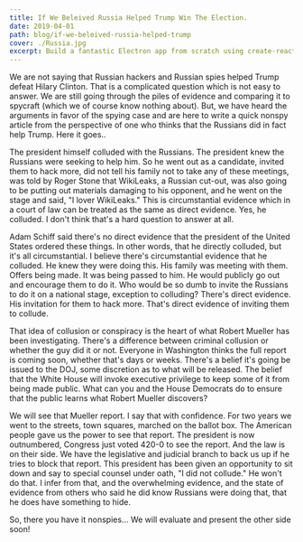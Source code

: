 ```yaml
---
title: If We Beleived Russia Helped Trump Win The Election.
date: 2019-04-01
path: blog/if-we-beleived-russia-helped-trump
cover: ./Russia.jpg
excerpt: Build a fantastic Electron app from scratch using create-react-app.
---
```

We are not saying that Russian hackers and Russian spies helped Trump defeat Hilary Clinton.  That is a complicated question which is not easy to answer.  We are still going through the piles of evidence and comparing it to spycraft (which we of course know nothing about). But, we have heard the arguments in favor of the spying case and are here to write a quick nonspy article from the perspective of one who thinks that the Russians did in fact help Trump.  Here it goes..

The president himself colluded with the Russians.  The president knew the Russians were seeking to help him. So he went out as a candidate, invited them to hack more, did not tell his family not to take any of these meetings, was told by Roger Stone that WikiLeaks, a Russian cut-out, was also going to be putting out materials damaging to his opponent, and he went on the stage and said, "I lover WikiLeaks." This is circumstantial evidence which in a court of law can be treated as the same as direct evidence. Yes, he colluded. I don't think that's a hard question to answer at all. 

Adam Schiff said there's no direct evidence that the president of the United States ordered these things. In other words, that he directly colluded, but it's all circumstantial. I believe there's circumstantial evidence that he colluded. He knew they were doing this. His family was meeting with them. Offers being made. It was being passed to him. He would publicly go out and encourage them to do it. Who would be so dumb to invite the Russians to do it on a national stage, exception to colluding? There's direct evidence. His invitation for them to hack more. That's direct evidence of inviting them to collude.

That idea of collusion or conspiracy is the heart of what Robert Mueller has been investigating. There's a difference between criminal collusion or whether the guy did it or not.  Everyone in Washington thinks the full report is coming soon, whether that's days or weeks. There's a belief it's going be issued to the DOJ, some discretion as to what will be released. The belief that the White House will invoke executive privilege to keep some of it from being made public. What can you and the House Democrats do to ensure that the public learns what Robert Mueller discovers?

We will see that Mueller report. I say that with confidence. For two years we went to the streets, town squares, marched on the ballot box. The American people gave us the power to see that report. The president is now outnumbered, Congress just voted 420-0 to see the report. And the law is on their side. We have the legislative and judicial branch to back us up if he tries to block that report.  This president has been given an opportunity to sit down and say to special counsel under oath, "I did not collude." He won't do that. I infer from that, and the overwhelming evidence, and the state of evidence from others who said he did know Russians were doing that, that he does have something to hide.

So, there you have it nonspies... We will evaluate and present the other side soon!